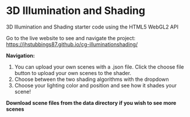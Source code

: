 # 3D Illumination and Shading

3D Illumination and Shading starter code using the HTML5 WebGL2 API

Go to the live website to see and navigate the project:
https://jhstubbings87.github.io/cg-illuminationshading/

**Navigation:**
1. You can upload your own scenes with a .json file. Click the choose file button to upload your own scenes to the shader.
2. Choose between the two shading algorithms with the dropdown
3. Choose your lighting color and position and see how it shades your scene!

**Download scene files from the data directory if you wish to see more scenes**
